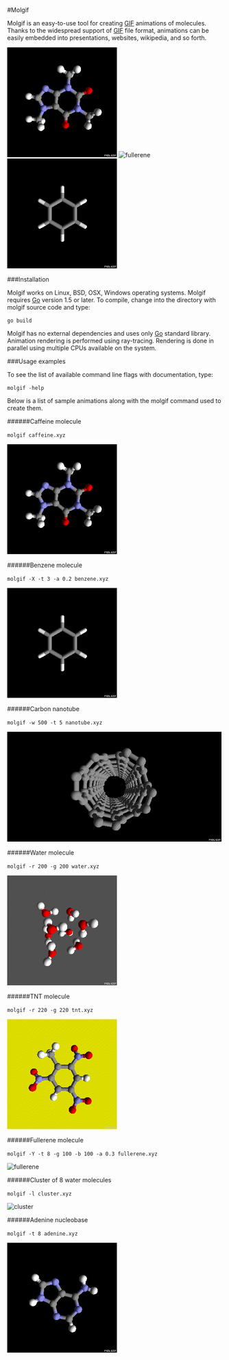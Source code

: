 #Molgif

Molgif is an easy-to-use tool for creating
[GIF](https://en.wikipedia.org/wiki/GIF) animations of molecules. Thanks to the
widespread support of [GIF](https://en.wikipedia.org/wiki/GIF) file format,
animations can be easily embedded into presentations, websites, wikipedia, and
so forth.

![caffeine](caffeine.gif)
![fullerene](fullerene.gif)
![benzene](benzene.gif)

###Installation

Molgif works on Linux, BSD, OSX, Windows operating systems. Molgif requires
[Go](https://golang.org) version 1.5 or later. To compile, change into the
directory with molgif source code and type:

    go build

Molgif has no external dependencies and uses only [Go](https://golang.org)
standard library. Animation rendering is performed using ray-tracing. Rendering
is done in parallel using multiple CPUs available on the system.

###Usage examples

To see the list of available command line flags with documentation, type:

    molgif -help

Below is a list of sample animations along with the molgif command used to
create them.

######Caffeine molecule

`molgif caffeine.xyz`

![caffeine](caffeine.gif)

######Benzene molecule

`molgif -X -t 3 -a 0.2 benzene.xyz`

![benzene](benzene.gif)

######Carbon nanotube

`molgif -w 500 -t 5 nanotube.xyz`

![nanotube](nanotube.gif)

######Water molecule

`molgif -r 200 -g 200 water.xyz`

![water](water.gif)

######TNT molecule

`molgif -r 220 -g 220 tnt.xyz`

![tnt](tnt.gif)

######Fullerene molecule

`molgif -Y -t 8 -g 100 -b 100 -a 0.3 fullerene.xyz`

![fullerene](fullerene.gif)

######Cluster of 8 water molecules

`molgif -l cluster.xyz`

![cluster](cluster.gif)

######Adenine nucleobase

`molgif -t 8 adenine.xyz`

![adenine](adenine.gif)

